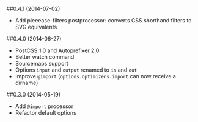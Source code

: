 ##0.4.1 (2014-07-02)

* Add pleeease-filters postprocessor: converts CSS shorthand filters to SVG equivalents

##0.4.0 (2014-06-27)

* PostCSS 1.0 and Autoprefixer 2.0
* Better watch command
* Sourcemaps support
* Options `input` and `output` renamed to `in` and `out`
* Improve `@import` (`options.optimizers.import` can now receive a dirname)

##0.3.0 (2014-05-19)
* Add `@import` processor
* Refactor default options
